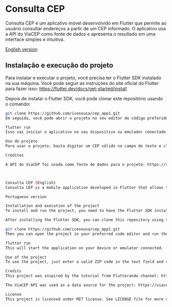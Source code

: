 # Consulta CEP

Consulta CEP é um aplicativo móvel desenvolvido em Flutter que permite ao usuário consultar endereços a partir de um CEP informado. O aplicativo usa a API do ViaCEP como fonte de dados e apresenta o resultado em uma interface simples e intuitiva.

[English version](#consulta-cep-english)

## Instalação e execução do projeto

Para instalar e executar o projeto, você precisa ter o Flutter SDK instalado na sua máquina. Você pode seguir as instruções do site oficial do Flutter para fazer isso: https://flutter.dev/docs/get-started/install

Depois de instalar o Flutter SDK, você pode clonar este repositório usando o comando:

```bash
git clone https://github.com/icesousa/cep_app1.git
Em seguida, você pode abrir o projeto no seu editor de código preferido e rodar o comando:

flutter run
Isso vai iniciar o aplicativo no seu dispositivo ou emulador conectado.

Uso do projeto
Para usar o projeto, basta digitar um CEP válido no campo de texto e clicar no botão “Consultar”. O aplicativo vai fazer uma requisição à API do ViaCEP e retornar os dados do endereço correspondente ao CEP informado. Você pode ver um exemplo abaixo:

Créditos

A API do ViaCEP foi usada como fonte de dados para o projeto: https://viacep.com.br/



Consulta CEP (English)
Consulta CEP is a mobile application developed in Flutter that allows the user to consult addresses from a ZIP code informed. The application uses the ViaCEP API as a data source and presents the result in a simple and intuitive interface.

Portuguese version

Installation and execution of the project
To install and run the project, you need to have the Flutter SDK installed on your machine. You can follow the instructions on the official Flutter website to do this: https://flutter.dev/docs/get-started/install

After installing the Flutter SDK, you can clone this repository using the command:

git clone https://github.com/icesousa/cep_app1.git
Then you can open the project in your preferred code editor and run the command:

flutter run
This will start the application on your device or emulator connected.

Use of the project
To use the project, just enter a valid ZIP code in the text field and click on the “Consult” button. The application will make a request to the ViaCEP API and return the address data corresponding to the ZIP code informed. You can see an example below:

Credits
This project was inspired by the tutorial from Flutterando channel: https://www.youtube.com/watch?v=ViahqKZzZ7Y

The ViaCEP API was used as a data source for the project: https://viacep.com.br/

License
This project is licensed under MIT license. See LICENSE file for more details.

